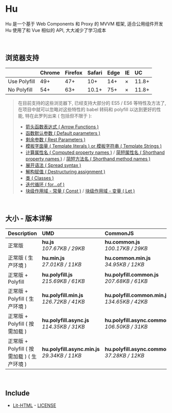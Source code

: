 # Hu
Hu 是一个基于 Web Components 和 Proxy 的 MVVM 框架, 适合公用组件开发<br>
Hu 使用了和 Vue 相似的 API, 大大减少了学习成本

<br>

## 浏览器支持

|              | Chrome | Firefox | Safari | Edge | IE | UC    |
| :-           | :-     | :-      | :-     | :-   | :- | :-    |
| Use Polyfill | 49+    | 47+     | 10+    | 14+  | ×  | 11.8+ |
| No Polyfill  | 54+    | 63+     | 10.1+  | 75+  | ×  | 11.8+ |

> 在目前支持的这些浏览器下, 已经支持大部分的 ES5 / ES6 等特性及方法了,<br>
> 在项目中就可以忽略对这些特性的 babel 转码和 polyfill 以达到更好的性能, 特在此罗列出来 ( 包括但不限于 ): <br>
  > - [箭头函数表达式 ( Arrow Functions )](https://developer.mozilla.org/zh-CN/docs/Web/JavaScript/Reference/Functions/Arrow_functions)
  > - [函数默认参数 ( Default parameters )](https://developer.mozilla.org/zh-CN/docs/Web/JavaScript/Reference/Functions/Default_parameters)
  > - [剩余参数 ( Rest Parameters )](https://developer.mozilla.org/zh-CN/docs/Web/JavaScript/Reference/Functions/Rest_parameters)
  > - [模板字面量 ( Template literals ) or 模板字符串 ( Template Strings )](https://developer.mozilla.org/zh-CN/docs/Web/JavaScript/Reference/template_strings)
  > - [计算属性名 ( Computed property names )](https://developer.mozilla.org/zh-CN/docs/Web/JavaScript/Reference/Operators/Object_initializer#计算属性名) / [简短属性名 ( Shorthand property names )](https://developer.mozilla.org/zh-CN/docs/Web/JavaScript/Reference/Operators/Object_initializer#属性定义) / [简短方法名 ( Shorthand method names )](https://developer.mozilla.org/zh-CN/docs/Web/JavaScript/Reference/Operators/Object_initializer#方法定义)
  > - [展开语法 ( Spread syntax )](https://developer.mozilla.org/zh-CN/docs/Web/JavaScript/Reference/Operators/Spread_syntax)
  > - [解构赋值 ( Destructuring assignment )](https://developer.mozilla.org/zh-CN/docs/Web/JavaScript/Reference/Operators/Destructuring_assignment)
  > - [类 ( Classes )](https://developer.mozilla.org/zh-CN/docs/Web/JavaScript/Reference/Classes)
  > - [迭代循环 ( for...of )](https://developer.mozilla.org/zh-CN/docs/Web/JavaScript/Reference/Statements/for...of)
  > - [块级作用域 - 常量 ( Const )](https://developer.mozilla.org/zh-CN/docs/Web/JavaScript/Reference/Statements/const) / [块级作用域 - 变量 ( Let )](https://developer.mozilla.org/zh-CN/docs/Web/JavaScript/Reference/Statements/let)

<br>

## 大小 - 版本详解
| Description | UMD | CommonJS | ES Module |
| :- | :- | :- | :- |
| 正常版 | **hu.js**<br>*107.67KB / 29KB* | **hu.common.js**<br>*100.17KB / 29KB* | **hu.esm.js**<br>*100.15KB / 29KB* |
| 正常版 ( 生产环境 ) | **hu.min.js**<br>*27.01KB / 11KB* | **hu.common.min.js**<br>*34.95KB / 12KB* | **hu.esm.min.js**<br>*26.84KB / 11KB* |
| 正常版 + Polyfill | **hu.polyfill.js**<br>*215.69KB / 61KB* | **hu.polyfill.common.js**<br>*207.68KB / 61KB* | **hu.polyfill.esm.js**<br>*207.66KB / 61KB* |
| 正常版 + Polyfill ( 生产环境 ) | **hu.polyfill.min.js**<br>*126.72KB / 41KB* | **hu.polyfill.common.min.js**<br>*134.65KB / 42KB* | **hu.polyfill.esm.min.js**<br>*126.55KB / 41KB* |
| 正常版 + Polyfill ( 按需加载 ) | **hu.polyfill.async.js**<br>*114.35KB / 31KB* | **hu.polyfill.async.common.js**<br>*106.50KB / 31KB* | **hu.polyfill.async.esm.js**<br>*106.48KB / 31KB* |
| 正常版 + Polyfill ( 按需加载 ) ( 生产环境 ) | **hu.polyfill.async.min.js**<br>*29.34KB / 11KB* | **hu.polyfill.async.common.min.js**<br>*37.28KB / 12KB* | **hu.polyfill.async.esm.min.js**<br>*29.17KB / 11KB* |

<br>

## Include
  - [Lit-HTML](https://github.com/Polymer/lit-html) \- [LICENSE](https://github.com/Polymer/lit-html/blob/master/LICENSE)